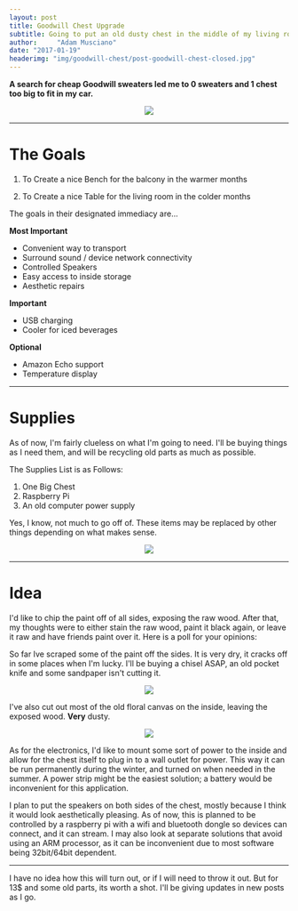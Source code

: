 ```yaml
---
layout: post
title: Goodwill Chest Upgrade
subtitle: Going to put an old dusty chest in the middle of my living room for a few weeks
author:     "Adam Musciano"
date: "2017-01-19"
headerimg: "img/goodwill-chest/post-goodwill-chest-closed.jpg"
---
```


**A search for cheap Goodwill sweaters led me to 0 sweaters and 1 chest too big to fit in my car.**



<div style="text-align:center">
    <img src="/img/goodwill-chest/post-goodwill-chest-closed.jpg" >
</div>



------------------------


The Goals
===========

1. To Create a nice Bench for the balcony in the warmer months

2. To Create a nice Table for the living room in the colder months


The goals in their designated immediacy are...

**Most Important**

* Convenient way to transport
* Surround sound / device network connectivity
* Controlled Speakers
* Easy access to inside storage
* Aesthetic repairs

**Important**

* USB charging
* Cooler for iced beverages

**Optional**

* Amazon Echo support
* Temperature display

-----------------

Supplies
========

As of now, I'm fairly clueless on what I'm going to need. I'll be buying things as I need them, and will be recycling old parts as much as possible.

The Supplies List is as Follows:

1. One Big Chest
2. Raspberry Pi
3. An old computer power supply

Yes, I know, not much to go off of. These items may be replaced by other things depending on what makes sense.

<div style="text-align:center">
    <img src="/img/goodwill-chest/post-goodwill-psu.jpg" >
</div>

--------------------------

Idea  
====

I'd like to chip the paint off of all sides, exposing the raw wood. After that, my thoughts were to either stain the raw wood, paint it black again, or leave it raw and have friends paint over it. Here is a poll for your opinions:

<script type="text/javascript" src="//www.websitegoodies.com/poll.php?id=114229"></script>

So far Ive scraped some of the paint off the sides. It is very dry, it cracks off in some places when I'm lucky. I'll be buying a chisel ASAP, an old pocket knife and some sandpaper isn't cutting it.

<div style="text-align:center">
    <img src="/img/goodwill-chest/post-goodwill-chest-side-sanded.jpg" >
</div>

I've also cut out most of the old floral canvas on the inside, leaving the exposed wood. **Very** dusty.
<div style="text-align:center">
    <img src="/img/goodwill-chest/post-goodwill-chest-inner.jpg" >
</div>

As for the electronics, I'd like to mount some sort of power to the inside and allow for the chest itself to plug in to a wall outlet for power. This way it can be run permanently during the winter, and turned on when needed in the summer. A power strip might be the easiest solution; a battery would be inconvenient for this application.

I plan to put the speakers on both sides of the chest, mostly because I think it would look aesthetically pleasing. As of now, this is planned to be controlled by a raspberry pi with a wifi and bluetooth dongle so devices can connect, and it can stream. I may also look at separate solutions that avoid using an ARM processor, as it can be inconvenient due to most software being 32bit/64bit dependent.


---------------------------------

I have no idea how this will turn out, or if I will need to throw it out. But for 13$ and some old parts, its worth a shot. I'll be giving updates in new posts as I go.
